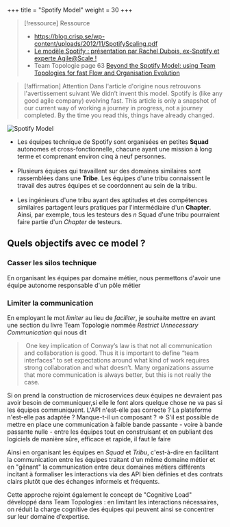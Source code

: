 +++
title = "Spotify Model"
weight = 30
+++

> [!ressource] Ressource
> - https://blog.crisp.se/wp-content/uploads/2012/11/SpotifyScaling.pdf
> - [Le modèle Spotify : présentation par Rachel Dubois, ex-Spotify et experte Agile@Scale !](https://www.youtube.com/watch?v=7tFC7zn715A)
> - Team Topologie page 63
> [Beyond the Spotify Model: using Team Topologies for fast Flow and Organisation Evolution](https://teamtopologies.com/videos-slides/2019/08/28/beyond-the-spotify-model-using-team-topologies-for-fast-flow-and-organisation-evolution)

> [!affirmation] Attention
> Dans l'article d'origine nous retrouvons l'avertissement suivant
> We didn’t invent this model. Spotify is (like any good agile company) evolving fast. This article is only a snapshot of our current way of working a journey in progress, not a journey completed. By the
> time you read this, things have already changed.

![Spotify Model](model.png)

- Les équipes technique de Spotify sont organisées en petites **Squad** autonomes et cross-fonctionnelle, chacune ayant une mission à long terme et comprenant environ cinq à neuf personnes. <br><br>
- Plusieurs équipes qui travaillent sur des domaines similaires sont rassemblées dans une **Tribe**. Les équipes d'une tribu connaissent le travail des autres équipes et se coordonnent au sein de la tribu.  <br><br>
- Les ingénieurs d'une tribu ayant des aptitudes et des compétences similaires partagent leurs pratiques par l'intermédiaire d'un **Chapter**. Ainsi, par exemple, tous les testeurs des *n* Squad d'une tribu pourraient faire partie d'un *Chapter* de testeurs.

## Quels objectifs avec ce model ?
### Casser les silos technique 
En organisant les équipes par domaine métier, nous permettons d'avoir une équipe autonome responsable d'un pôle métier 

### Limiter la communication
En employant le mot *limiter* au lieu de *faciliter*, je souhaite mettre en avant une section du livre Team Topologie nommée *Restrict Unnecessary Communication* qui nous dit

>  One key implication of Conway’s law is that not all communication and collaboration is good. Thus it is important to define “team interfaces” to set expectations around what kind of work requires strong collaboration and what doesn’t. Many organizations assume that more communication is always better, but this is not really the case.

Si on prend la construction de microservices deux équipes ne devraient pas avoir besoin de communiquer,si elle le font alors quelque chose ne va pas si les équipes communiquent. L'API n'est-elle pas correcte ? La plateforme n'est-elle pas adaptée ? Manque-t-il un composant ? 
=> S'il est possible de mettre en place une communication à faible bande passante - voire à bande passante nulle - entre les équipes tout en construisant et en publiant des logiciels de manière sûre, efficace et rapide, il faut le faire

Ainsi en organisant les équipes en *Squad* et *Tribu*, c'est-à-dire en facilitant la communication entre les équipes traitant d'un même domaine métier et en "gênant" la communication entre deux domaines métiers différents incitant à formaliser les interactions via des API bien définies et des contrats clairs plutôt que des échanges informels et fréquents.

Cette approche rejoint également le concept de "Cognitive Load" développé dans Team Topologies : en limitant les interactions nécessaires, on réduit la charge cognitive des équipes qui peuvent ainsi se concentrer sur leur domaine d'expertise.
